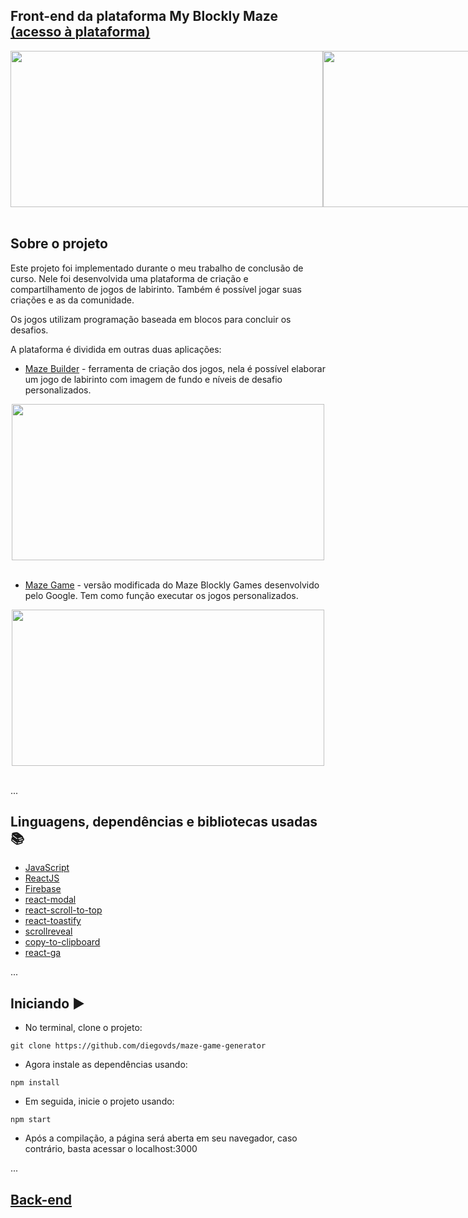 ## Front-end da plataforma My Blockly Maze [(acesso à plataforma)](https://myblocklymaze.vercel.app/)
<div align="center">
  <div style="display: flex;">
    <img height="250" width="500" src="https://i.imgur.com/lOHn1bD.png" />
    <img height="250" width="500" src="https://i.imgur.com/obJlITb.png" />
  </div>
</div>
<br/>

## Sobre o projeto
Este projeto foi implementado durante o meu trabalho de conclusão de curso. Nele foi desenvolvida uma plataforma de criação e compartilhamento de jogos de labirinto. Também é possível jogar suas criações e as da comunidade.

Os jogos utilizam programação baseada em blocos para concluir os desafios.

A plataforma é dividida em outras duas aplicações:

* [Maze Builder](https://github.com/diegovds/maze-game-builder) - ferramenta de criação dos jogos, nela é possível elaborar um jogo de labirinto com imagem de fundo e níveis de desafio personalizados.
<div align="center">
<img height="250" width="500" src="https://i.imgur.com/jnzYOhF.png"></img>
</div>
<br/>

* [Maze Game](https://github.com/diegovds/blockly) - versão modificada do Maze Blockly Games desenvolvido pelo Google. Tem como função executar os jogos personalizados.
<div align="center">
<img height="250" width="500" src="https://i.imgur.com/Gx88R0M.png"></img>
</div>
<br/>

...
## Linguagens, dependências e bibliotecas usadas 📚

* [JavaScript](https://developer.mozilla.org/pt-BR/docs/Web/JavaScript)
* [ReactJS](https://pt-br.reactjs.org/docs/create-a-new-react-app.html)
* [Firebase](https://www.npmjs.com/package/firebase)
* [react-modal](https://www.npmjs.com/package/react-modal)
* [react-scroll-to-top](https://www.npmjs.com/package/react-scroll-to-top)
* [react-toastify](https://www.npmjs.com/package/react-toastify)
* [scrollreveal](https://www.npmjs.com/package/scrollreveal)
* [copy-to-clipboard](https://www.npmjs.com/package/copy-to-clipboard)
* [react-ga](https://www.npmjs.com/package/react-ga)

...
## Iniciando ▶️

- No terminal, clone o projeto:

```
git clone https://github.com/diegovds/maze-game-generator
```
- Agora instale as dependências usando:
```
npm install
```
- Em seguida, inicie o projeto usando:
```
npm start
```
- Após a compilação, a página será aberta em seu navegador, caso contrário, basta acessar o localhost:3000

...
## [Back-end](https://github.com/diegovds/blockly-backend)

